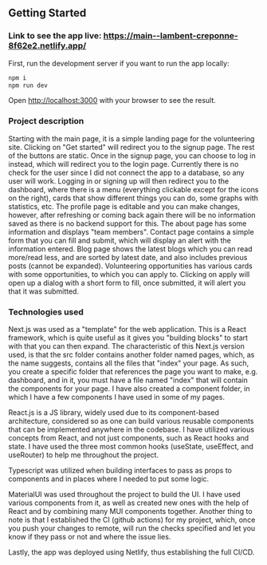 
## Getting Started

### Link to see the app live: https://main--lambent-creponne-8f62e2.netlify.app/

First, run the development server if you want to run the app locally:

```bash
npm i
npm run dev
```

Open [http://localhost:3000](http://localhost:3000) with your browser to see the result.


### Project description

Starting with the main page, it is a simple landing page for the volunteering site. Clicking on "Get started" will redirect you to the signup page. The rest of the buttons are static. Once in the signup page, you can choose to log in instead, which will redirect you to the login page. Currently there is no check for the user since I did not connect the app to a database, so any user will work. Logging in or signing up will then redirect you to the dashboard, where there is a menu (everything clickable except for the icons on the right), cards that show different things you can do, some graphs with statistics, etc. The profile page is editable and you can make changes, however, after refreshing or coming back again there will be no information saved as there is no backend support for this. The about page has some information and displays "team members". Contact page contains a simple form that you can fill and submit, which will display an alert with the information entered. Blog page shows the latest blogs which you can read more/read less, and are sorted by latest date, and also includes previous posts (cannot be expanded). Volunteering opportunities has various cards with some opportunities, to which you can apply to. Clicking on apply will open up a dialog with a short form to fill, once submitted, it will alert you that it was submitted.

### Technologies used
Next.js was used as a "template" for the web application. This is a React framework, which is quite useful as it gives you "building blocks" to start with that you can then expand. The characteristic of this Next.js version used, is that the src folder contains another folder named pages, which, as the name suggests, contains all the files that "index" your page. As such, you create a specific folder that references the page you want to make, e.g. dashboard, and in it, you must have a file named "index" that will contain the components for your page. I have also created a component folder, in which I have a few components I have used in some of my pages. 

React.js is a JS library, widely used due to its component-based architecture, considered so as one can build various reusable components that can be implemented anywhere in the codebase. I have utilized various concepts from React, and not just components, such as React hooks and state. I have used the three most common hooks (useState, useEffect, and useRouter) to help me throughout the project.

Typescript was utilized when building interfaces to pass as props to components and in places where I needed to put some logic. 

MaterialUI was used throughout the project to build the UI. I have used various components from it, as well as created new ones with the help of React and by combining many MUI components together.
Another thing to note is that I established the CI (github actions) for my project, which, once you push your changes to remote, will run the checks specified and let you know if they pass or not and where the issue lies.

Lastly, the app was deployed using Netlify, thus establishing the full CI/CD.
